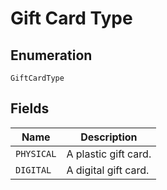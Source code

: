 
# Gift Card Type

## Enumeration

`GiftCardType`

## Fields

| Name | Description |
|  --- | --- |
| `PHYSICAL` | A plastic gift card. |
| `DIGITAL` | A digital gift card. |

